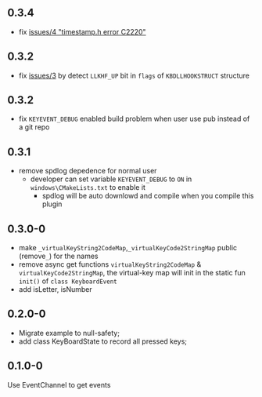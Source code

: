 ## 0.3.4
- fix [issues/4 "timestamp.h error C2220"](https://github.com/Krysl/keyboard_event/issues/4) 

## 0.3.2
- fix [issues/3](https://github.com/Krysl/keyboard_event/issues/3) by detect `LLKHF_UP` bit in `flags` of `KBDLLHOOKSTRUCT` structure 

## 0.3.2
- fix `KEYEVENT_DEBUG` enabled build problem when user use pub instead of a git repo

## 0.3.1
- remove spdlog depedence for normal user
  - developer can set variable `KEYEVENT_DEBUG` to `ON` 
    in `windows\CMakeLists.txt` to enable it
    - spdlog will be auto downlowd and compile when you compile this plugin

## 0.3.0-0
- make `_virtualKeyString2CodeMap`,`_virtualKeyCode2StringMap`
 public (remove`_`) for the names
- remove async get functions `virtualKeyString2CodeMap` & 
`virtualKeyCode2StringMap`, the virtual-key map will init 
in the static fun `init()` of `class KeyboardEvent`
- add isLetter, isNumber

## 0.2.0-0
- Migrate example to null-safety;
- add class KeyBoardState to record all pressed keys;

## 0.1.0-0

Use EventChannel to get events
